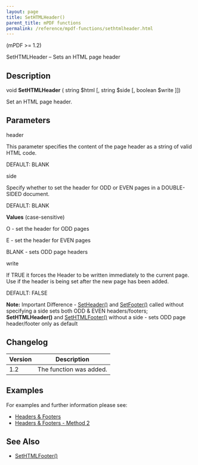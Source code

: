 ```yaml
---
layout: page
title: SetHTMLHeader()
parent_title: mPDF functions
permalink: /reference/mpdf-functions/sethtmlheader.html
---
```


<div id="bpmbook" class="bpmbook" style="direction:ltr;">
<div class="topic_user_field">
<div id="U0">
<p>(mPDF &gt;= 1.2)</p>
<p>SetHTMLHeader – Sets an HTML page header</p>
<h2>Description</h2>

<div class="alert alert-info" role="alert">void <b>SetHTMLHeader</b> ( string <span class="parameter">$html</span> [, string <span class="parameter">$side</span> [, boolean <span class="parameter">$write</span> ]])</div>
<p>Set an HTML page header.</p>
<h2>Parameters</h2>
<p class="manual_param_dt"><span class="parameter">header</span></p>
<p class="manual_param_dd">This parameter specifies the content of the page header as a string of valid HTML code.

<span class="smallblock">DEFAULT</span>: <span class="smallblock">BLANK</span></p>
<p class="manual_param_dt"><span class="parameter">side</span></p>
<p class="manual_param_dd">Specify whether to set the header for <span class="smallblock">ODD</span> or <span class="smallblock">EVEN</span> pages in a <span class="smallblock">DOUBLE-SIDED</span> document.

<span class="smallblock">DEFAULT</span>: <span class="smallblock">BLANK</span></p>
<p class="manual_param_dd"><b>Values</b> (case-sensitive)

O - set the header for <span class="smallblock">ODD</span> pages

E - set the header for <span class="smallblock">EVEN</span> pages

<span class="smallblock">BLANK</span> - sets <span class="smallblock">ODD</span> page headers</p>
<p class="manual_param_dt"><span class="parameter">write</span></p>
<p class="manual_param_dd">If <span class="smallblock">TRUE</span> it forces the Header to be written immediately to the current page. Use if the header is being set after the new page has been added.

<span class="smallblock">DEFAULT</span>: <span class="smallblock">FALSE</span></p>

<div class="alert alert-info" role="alert"><b>Note:</b> Important Difference - <a href="/reference/mpdf-functions/setheader.html">SetHeader()</a> and <a href="/reference/mpdf-functions/setfooter.html">SetFooter()</a> called without specifying a <span class="parameter">side</span> sets both <span class="smallblock">ODD</span> &amp; <span class="smallblock">EVEN</span> headers/footers; <b>SetHTMLHeader()</b> and <a href="/reference/mpdf-functions/sethtmlfooter.html">SetHTMLFooter()</a> without a <span class="parameter">side</span> - sets <span class="smallblock">ODD</span> page header/footer only as default</div>
<h2>Changelog</h2>
<table class="bpmTopic"> <thead>
<tr> <th>Version</th><th>Description</th> </tr>
</thead> <tbody>
<tr>
<td>1.2</td>
<td>The function was added.</td>
</tr>
</tbody> </table>
<h2>Examples</h2>
<p>For examples and further information please see:</p>
<ul>
<li class="manual_boxlist"><a href="/headers-footers/headers-footers.html">Headers &amp; Footers</a></li>
<li class="manual_boxlist"><a href="/headers-footers/method-2.html">Headers &amp; Footers - Method 2</a></li>
</ul>
<h2>See Also</h2>
<ul>
<li class="manual_boxlist"><a href="/reference/mpdf-functions/sethtmlfooter.html">SetHTMLFooter()</a></li>
</ul>
<p>&nbsp;</p>
</div>
</div>

